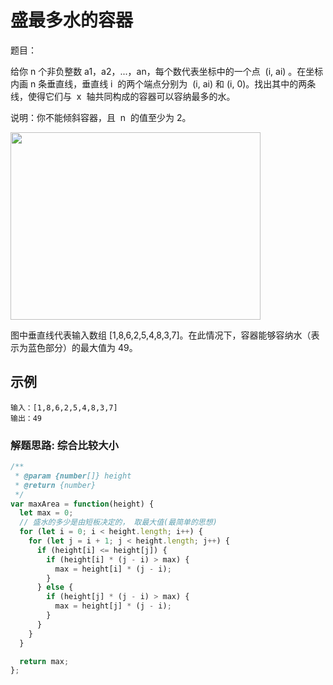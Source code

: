 <!--
 * @Author: DuYa
 * @LastEditors: DuYa
 -->

# 盛最多水的容器

题目：

给你 n 个非负整数 a1，a2，...，an，每个数代表坐标中的一个点  (i, ai) 。在坐标内画 n 条垂直线，垂直线 i  的两个端点分别为  (i, ai) 和 (i, 0)。找出其中的两条线，使得它们与  x  轴共同构成的容器可以容纳最多的水。

说明：你不能倾斜容器，且  n  的值至少为 2。

<image src="https://aliyun-lc-upload.oss-cn-hangzhou.aliyuncs.com/aliyun-lc-upload/uploads/2018/07/25/question_11.jpg" width="400px" height="300" />

图中垂直线代表输入数组 [1,8,6,2,5,4,8,3,7]。在此情况下，容器能够容纳水（表示为蓝色部分）的最大值为 49。

## 示例

```
输入：[1,8,6,2,5,4,8,3,7]
输出：49
```

### 解题思路: 综合比较大小

```javascript
/**
 * @param {number[]} height
 * @return {number}
 */
var maxArea = function(height) {
  let max = 0;
  // 盛水的多少是由短板决定的， 取最大值(最简单的思想)
  for (let i = 0; i < height.length; i++) {
    for (let j = i + 1; j < height.length; j++) {
      if (height[i] <= height[j]) {
        if (height[i] * (j - i) > max) {
          max = height[i] * (j - i);
        }
      } else {
        if (height[j] * (j - i) > max) {
          max = height[j] * (j - i);
        }
      }
    }
  }

  return max;
};
```
